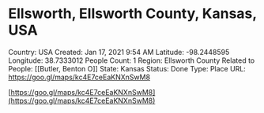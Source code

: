 # Ellsworth, Ellsworth County, Kansas, USA

Country: USA
Created: Jan 17, 2021 9:54 AM
Latitude: -98.2448595
Longitude: 38.7333012
People Count: 1
Region: Ellsworth County
Related to People: [[Butler, Benton O]]
State: Kansas
Status: Done
Type: Place
URL: https://goo.gl/maps/kc4E7ceEaKNXnSwM8

[https://goo.gl/maps/kc4E7ceEaKNXnSwM8](https://goo.gl/maps/kc4E7ceEaKNXnSwM8)